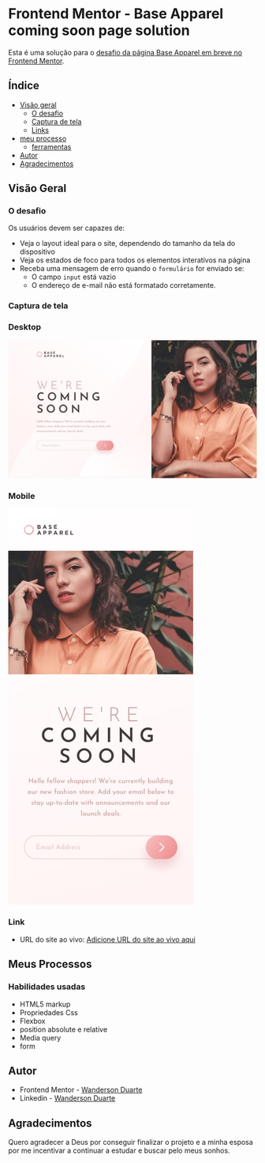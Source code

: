 # Frontend Mentor - Base Apparel coming soon page solution

Esta é uma solução para o [desafio da página Base Apparel em breve no Frontend Mentor](https://www.frontendmentor.io/challenges/base-apparel-coming-soon-page-5d46b47f8db8a7063f9331a0). 

## Índice

- [Visão geral](#visão-geral)
  - [O desafio](#o-desafio)
  - [Captura de tela](#captura-de-tela)
  - [Links](#links)
- [meu processo](#meus-processo)
  - [ferramentas](#habilidades-usadas)
- [Autor](#autor)
- [Agradecimentos](#agradecimentos)



## Visão Geral

### O desafio

 Os usuários devem ser capazes de:

- Veja o layout ideal para o site, dependendo do tamanho da tela do dispositivo
- Veja os estados de foco para todos os elementos interativos na página
- Receba uma mensagem de erro quando o `formulário` for enviado se:
  - O campo `input` está vazio
  - O endereço de e-mail não está formatado corretamente.

### Captura de tela

### Desktop
![desktop](./src/design/desktop-design.jpg)

### Mobile
![mobile](./src/design/mobile-design.jpg)


### Link

- URL do site ao vivo: [Adicione URL do site ao vivo aqui](/)

## Meus Processos

### Habilidades usadas

- HTML5 markup
- Propriedades Css
- Flexbox
- position absolute e relative
- Media query
- form


## Autor

- Frontend Mentor - [Wanderson Duarte](https://www.frontendmentor.io/profile/wan0805)
- Linkedin - [Wanderson Duarte](http://www.linkedin.com/in/wanderson-duarte-a9778711b)


## Agradecimentos

Quero agradecer a Deus por conseguir finalizar o projeto e a minha esposa por me incentivar a continuar a estudar e buscar pelo meus sonhos.
